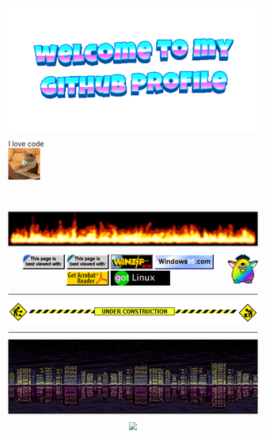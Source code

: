<p align="center">
  <img src="https://github.com/mglnglgnz/mglnglgnz/raw/main/assets/welcome-header.gif" alt="Welcome GIF" />
</p>

I love code  
<img src="https://github.com/mglnglgnz/mglnglgnz/raw/main/assets/cat-typing.gif" alt="Cat Typing" />

<br><br>

<p align="center">
  <img src="assets/flames.gif" />
</p>

<img src="https://github.com/mglnglgnz/mglnglgnz/raw/main/assets/party-furby.gif" width="60" align="right" />

<p align="center">
  <img src="assets/internetexplorerdrehendganzneu.webp" height="30" />
  <img src="assets/badge1.gif" height="30" />
  <img src="assets/badge4.gif" height="30" />
  <img src="assets/badge5.gif" height="30" />
  <img src="assets/badge6.gif" height="30" />
  <img src="assets/gotlinux.gif" height="30" />
</p>

---

<p align="center">
  <img src="https://github.com/mglnglgnz/mglnglgnz/raw/main/assets/under-construction.gif" />
</p>

---

<p align="center">
  <img src="assets/City.gif" height="150" width="600" />
</p>

<p align="center">
  <img src="/home/archlinux/mglnglgnz/assets/github-contribution-grid-snake.svg" />
</p>


